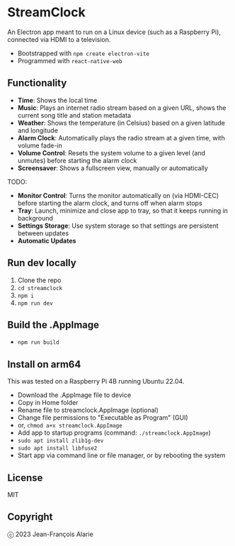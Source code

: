 # StreamClock

An Electron app meant to run on a Linux device (such as a Raspberry Pi), connected via HDMI to a television.

- Bootstrapped with `npm create electron-vite`
- Programmed with `react-native-web`

## Functionality

- **Time**: Shows the local time
- **Music**: Plays an internet radio stream based on a given URL, shows the current song title and station metadata
- **Weather**: Shows the temperature (in Celsius) based on a given latitude and longitude
- **Alarm Clock**: Automatically plays the radio stream at a given time, with volume fade-in
- **Volume Control**: Resets the system volume to a given level (and unmutes) before starting the alarm clock
- **Screensaver**: Shows a fullscreen view, manually or automatically

TODO:

- **Monitor Control**: Turns the monitor automatically on (via HDMI-CEC) before starting the alarm clock, and turns off when alarm stops
- **Tray**: Launch, minimize and close app to tray, so that it keeps running in background
- **Settings Storage**: Use system storage so that settings are persistent between updates
- **Automatic Updates**

## Run dev locally

1. Clone the repo
2. `cd streamclock`
3. `npm i`
4. `npm run dev`

## Build the .AppImage

- `npm run build`

## Install on arm64

This was tested on a Raspberry Pi 4B running Ubuntu 22.04.

- Download the .AppImage file to device
- Copy in Home folder
- Rename file to streamclock.AppImage (optional)
- Change file permissions to "Executable as Program" (GUI)
- or, `chmod a+x streamclock.AppImage`
- Add app to startup programs (command: `./streamclock.AppImage`)
- `sudo apt install zlib1g-dev`
- `sudo apt install libfuse2`
- Start app via command line or file manager, or by rebooting the system

## License

MIT

## Copyright

ⓒ 2023 Jean-François Alarie